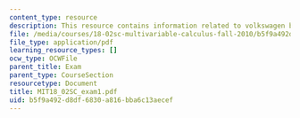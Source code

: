 ```yaml
---
content_type: resource
description: This resource contains information related to volkswagen bug.
file: /media/courses/18-02sc-multivariable-calculus-fall-2010/b5f9a492d8df6830a816bba6c13aecef_MIT18_02SC_exam1.pdf
file_type: application/pdf
learning_resource_types: []
ocw_type: OCWFile
parent_title: Exam
parent_type: CourseSection
resourcetype: Document
title: MIT18_02SC_exam1.pdf
uid: b5f9a492-d8df-6830-a816-bba6c13aecef
---
```

